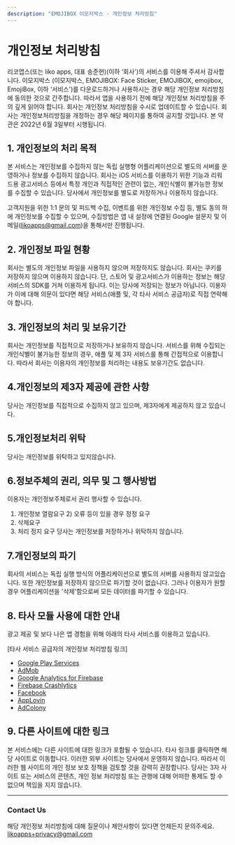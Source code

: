 ```yaml
---
description: "EMOJIBOX 이모지박스 - 개인정보 처리방침"
---
```


# 개인정보 처리방침

리코앱스(또는 liko apps, 대표 송준현)(이하 ‘회사')의 서비스를 이용해 주셔서 감사합니다.  이모지박스 (이모지박스, EMOJIBOX: Face Sticker, EMOJIBOX, emojibox, EmojiBox, 이하 ‘서비스')를 다운로드하거나 사용하시는 경우 해당 개인정보 처리방침에 동의한 것으로 간주합니다. 따라서 앱을 사용하기 전에 해당 개인정보 처리방침을 주의 깊게 읽어야 합니다. 
회사는 개인정보 처리방침을 수시로 업데이트할 수 있습니다. 회사는 개인정보처리방침을 개정하는 경우 해당 페이지를 통하여 공지할 것입니다.
본 약관은 2022년 6월 3일부터 시행됩니다.


## 1. 개인정보의 처리 목적
본 서비스는 개인정보를 수집하지 않는 독립 실행형 어플리케이션으로 별도의 서버를 운영하거나 정보를 수집하지 않습니다. 회사는 iOS 서비스를 이용하기 위한 기능과 리워드용 광고서비스 등에서 특정 개인과 직접적인 관련이 없는, 개인식별이 불가능한 정보를 수집할 수 있습니다. 당사에서 개인정보를 별도로 저장하거나 이용하지 않습니다.

고객지원을 위한 1:1 문의 및 피드백 수집, 이벤트를 위한 개인정보 수집 등, 별도 동의 하에 개인정보를 수집할 수 있으며, 수집방법은 앱 내 설정에 연결된 Google 설문지 및 이메일(likoapps@gmail.com)을 통해서만 진행됩니다. 

## 2. 개인정보 파일 현황
회사는 별도의 개인정보 파일을 사용하지 않으며 저장하지도 않습니다. 회사는 쿠키를 저장하지 않으며 이용하지 않습니다. 단, 스토어 및 광고서비스가 이용하는 정보는 해당 서비스의 SDK를 거쳐 이용하게 됩니다. 이는 당사에 저장되는 정보가 아닙니다. 이용자가 이에 대해 의문이 있다면 해당 서비스(애플 및, 각 타사 서비스 공급자)로 직접 연락해야 합니다.


## ​3. 개인정보의 처리 및 보유기간
회사는 개인정보를 직접적으로 저장하거나 보유하지 않습니다. 서비스를 위해 수집되는 개인식별이 불가능한 정보의 경우, 애플 및 제 3자 서비스를 통해 간접적으로 이용합니다. 따라서 회사는 이용자의 개인정보를 처리하는 내용도 보유기간도 없습니다.
 
## 4.개인정보의 제3자 제공에 관한 사항
 당사는 개인정보를 직접적으로 수집하지 않고 있으며, 제3자에게 제공하지 않고 있습니다.
​
## 5.개인정보처리 위탁
 당사는 개인정보를 위탁하고 있지않습니다.
​
## 6.정보주체의 권리, 의무 및 그 행사방법
이용자는 개인정보주체로서 권리 행사할 수 있습니다.
1) 개인정보 열람요구
​2) 오류 등이 있을 경우 정정 요구
3) 삭제요구
4) 처리 정지 요구
​당사는 개인정보를 저장하거나 위탁하지 않습니다.
 
## 7.개인정보의 파기
회사의 서비스는 독립 실행 방식의 어플리케이션으로 별도의 서버를 사용하지 않고있습니다. 또한 개인정보를 저장하지 않으므로 파기할 것이 없습니다. 그러나 이용자가 원할 경우 어플리케이션을 '삭제'함으로써 모든 데이터를 파기할 수 있습니다.
 
## 8. 타사 모듈 사용에 대한 안내
광고 제공 및 보다 나은 앱 경험을 위해 아래의 타사 서비스를 이용하고 있습니다.

[타사 서비스 공급자의 개인정보 처리방침 링크]
*   [Google Play Services](https://www.google.com/policies/privacy/)
*   [AdMob](https://support.google.com/admob/answer/6128543?hl=en)
*   [Google Analytics for Firebase](https://firebase.google.com/policies/analytics)
*   [Firebase Crashlytics](https://firebase.google.com/support/privacy/)
*   [Facebook](https://www.facebook.com/about/privacy/update/printable)
*   [AppLovin](https://www.applovin.com/privacy/)
*   [AdColony](https://www.adcolony.com/privacy-policy/)
 
## 9. 다른 사이트에 대한 링크
본 서비스에는 다른 사이트에 대한 링크가 포함될 수 있습니다. 타사 링크를 클릭하면 해당 사이트로 이동합니다. 이러한 외부 사이트는 당사에서 운영하지 않습니다. 따라서 이러한 웹 사이트의 개인 정보 보호 정책을 검토할 것을 강력히 권장합니다. 당사는 3자 사이트 또는 서비스의 콘텐츠, 개인 정보 처리방침 또는 관행에 대해 어떠한 통제도 할 수 없으며 책임을 지지 않습니다.

---

### Contact Us
해당 개인정보 처리방침에 대해 질문이나 제안사항이 있다면 언제든지 문의주세요.
likoapps+privacy@gmail.com
